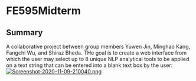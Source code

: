 # FE595Midterm

Summary
-------

A collaborative project between group members Yuwen Jin, Minghao Kang, Fangchi Wu, and Shiraz Bheda. THe goal is to create a web interface from which the user may select up to 8 unique NLP analytical tools to be applied on a text string that can be entered into a blank text box by the user:
[![Screenshot-2020-11-09-210040.png](https://i.postimg.cc/Ss0w8FNk/Screenshot-2020-11-09-210040.png)](https://postimg.cc/VSRGQhCV)



